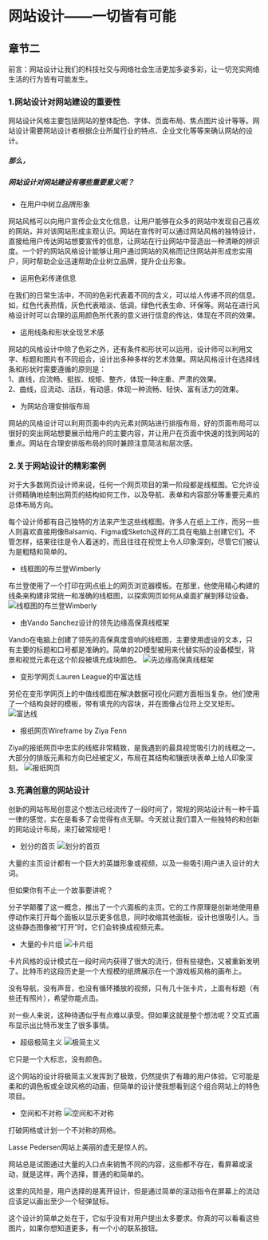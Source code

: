 # 网站设计——一切皆有可能
## 章节二
前言：网站设计让我们的科技社交与网络社会生活更加多姿多彩，让一切充实网络生活的行为皆有可能发生。
### 1.网站设计对网站建设的重要性
网站设计风格主要包括网站的整体配色、字体、页面布局、焦点图片设计等等。网站设计需要网站设计者根据企业所属行业的特点、企业文化等等来确认网站的设计。    

##### 那么，
##### 网站设计对网站建设有哪些重要意义呢？
* 在用户中树立品牌形象

网站风格可以向用户宣传企业文化信息，让用户能够在众多的网站中发现自己喜欢的网站，并对该网站形成主观认识。网站在宣传时可以通过网站风格的独特设计，直接给用户传达网站想要宣传的信息，让网站在行业网站中营造出一种清晰的辨识度。一个好的网站风格设计能够让用户通过网站的风格而记住网站并形成忠实用户，同时帮助企业迅速帮助企业树立品牌，提升企业形象。
* 运用色彩传递信息

在我们的日常生活中，不同的色彩代表着不同的含义，可以给人传递不同的信息。如，红色代表热情，灰色代表暗淡、低调，绿色代表生命、环保等。网站在进行风格设计时可以合理的运用颜色所代表的意义进行信息的传达，体现在不同的效果。
* 运用线条和形状全现艺术感

网站的风格设计中除了色彩之外，还有条件和形状可以运用，设计师可以利用文字、标题和图片有不同组合，设计出多种多样的艺术效果。网站风格设计在选择线条和形状时需要遵循的原则是：  
1、直线，应流畅、挺拔、规矩、整齐，体现一种庄重、严肃的效果。  
2、曲线，应流动、活跃，有动感，体现一种流畅、轻快、富有活力的效果。
* 为网站合理安排版布局

网站的风格设计可以利用页面中的内元素对网站进行排版布局，好的页面布局可以很好的突出网站想要展示给用户的主要内容，并让用户在页面中快速的找到网站的重点。网站在合理安排版布局的同时兼顾注意简洁和层次感。

### 2.关于网站设计的精彩案例
对于大多数网页设计师来说，任何一个网页项目的第一阶段都是线框图。它允许设计师精确地绘制出网页的结构如何工作，以及导航、表单和内容部分等重要元素的总体布局方向。

每个设计师都有自己独特的方法来产生这些线框图。许多人在纸上工作，而另一些人则喜欢直接用像Balsamiq、Figma或Sketch这样的工具在电脑上创建它们。不管怎样，结果往往是令人着迷的，而且往往在视觉上令人印象深刻，尽管它们被认为是粗糙和简单的。
* 线框图的布兰登Wimberly

布兰登使用了一个打印在网点纸上的网页浏览器模板。在那里，他使用精心构建的线条来构建非常统一和准确的线框图，以探索网页如何从桌面扩展到移动设备。
![线框图的布兰登Wimberly](https://www.sumaart.com/media/images/20171212/15130667706276.jpg)

* 由Vando Sanchez设计的领先边缘高保真线框架

Vando在电脑上创建了领先的高保真度音响的线框图，主要使用虚设的文本，只有主要的标题和口号都是准确的。简单的2D模型被用来代替实际的设备模型，背景和视觉元素在这个阶段被填充成块颜色。
![先边缘高保真线框架](https://www.sumaart.com/media/images/20171212/15130667911445.jpg)

* 变形学网页:Lauren League的中富达线

劳伦在变形学网页上的中值线框图在解决数据可视化问题方面相当复杂。他们使用了一个结构良好的模板，带有填充的内容块，并在图像占位符上交叉矩形。
![富达线](https://www.sumaart.com/media/images/20171212/15130668846192.jpg)
* 报纸网页Wireframe by Ziya Fenn

Ziya的报纸网页中忠实的线框非常精致，是我遇到的最具视觉吸引力的线框之一。大部分的排版元素和方向已经被定义，布局在其结构和镶嵌块表单上给人印象深刻。
![报纸网页](https://www.sumaart.com/media/images/20171212/15130669263202.jpg)

### 3.充满创意的网站设计
创新的网站布局创意这个想法已经流传了一段时间了，常规的网站设计有一种千篇一律的感觉，实在是看多了会觉得有点无聊。今天就让我们潜入一些独特的和创新的网站设计布局，来打破常规吧！
* 划分的首页
![划分的首页](https://www.sumaarts.com/media/file/20191012/1570866968311932.jpg)  

大量的主页设计都有一个巨大的英雄形象或视频，以及一些吸引用户进入设计的大词。

但如果你有不止一个故事要讲呢？

分子学颠覆了这一概念，推出了一个六面板的主页。它的工作原理是创新地使用悬停动作来打开每个面板以显示更多信息，同时收缩其他面板，设计也很吸引人。当这些静态图像被“打开”时，它们会转换成视频元素。

* 大量的卡片组
![卡片组](https://www.sumaarts.com/media/file/20191012/1570866981907249.jpg)  

卡片风格的设计模式在一段时间内获得了很大的流行，但有些褪色，又被重新发明了。比特币的这段历史是一个大规模的纸牌展示在一个游戏板风格的画布上。

没有导航，没有声音，也没有循环播放的视频，只有几十张卡片，上面有标题（有些还有照片），希望你能点击。

对一些人来说，这种待遇似乎有点难以承受。但如果这就是整个想法呢？交互式画布显示出比特币发生了很多事情。

* 超级极简主义
![极简主义](https://www.sumaarts.com/media/file/20191012/1570866991625256.jpg) 

它只是一个大标志，没有颜色。

这个网站的设计将极简主义发挥到了极致，仍然提供了有趣的用户体验。它可能是柔和的调色板或全球风格的动画，但简单的设计使我想看到这个组合网站上的特色项目。

* 空间和不对称
![空间和不对称](https://www.sumaarts.com/media/file/20191012/1570867032259975.jpg)   

打破网格或计划一个不对称的网格。

Lasse Pedersen网站上美丽的虚无是惊人的。

网站总是试图通过大量的入口点来销售不同的内容，这些都不存在，看屏幕或滚动，就是这样，两个选择，普通的和简单的。

这里的风险是，用户选择的是离开设计，但是通过简单的滚动指令在屏幕上的流动应该足以画出至少一个轻弹鼠标。

这个设计的简单之处在于，它似乎没有对用户提出太多要求。你真的可以看看这些图片，如果你想知道更多，有一个小的联系按钮。
